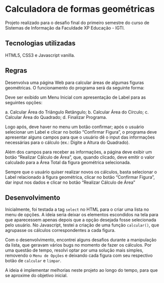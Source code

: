 # Calculadora de formas geométricas

Projeto realizado para o desafio final do primeiro semestre do curso de Sistemas de Informação da Faculdade XP Educação - IGTI.

## Tecnologias utilizadas

HTML5, CSS3 e Javascript vanilla.

## Regras

Desenvolva uma página Web para calcular áreas de algumas figuras geométricas. O funcionamento do programa será da seguinte forma:

Deve ser exibido um Menu Inicial com apresentação de Label para as seguintes opções:

a. Calcular Área do Triângulo Retângulo;
b. Calcular Área do Círculo;
c. Calcular Área do Quadrado;
d. Finalizar Programa.

Logo após, deve haver no menu um botão confirmar; após o usuário selecionar um Label e clicar no botão “Confirmar Figura”, o programa deve apresentar alguns campos para que o usuário dê o input das informações necessárias para o cálculo (ex.: Digite a Altura do Quadrado). 

Além dos campos para receber as informações, a página deve exibir um botão “Realizar Cálculo de Área”, que, quando clicado, deve emitir o valor calculado para a Área Total da figura geométrica selecionada. 

Sempre que o usuário quiser realizar novos os cálculos, basta selecionar o Label relacionado à figura geométrica, clicar no botão “Confirmar Figura”, dar input nos dados e clicar no botão “Realizar Cálculo de Área”

## Desenvolvimento

Inicialmente, foi testada a tag ```select``` no HTML para o criar uma lista no menu de opções. A ideia seria deixar os elementos escondidos na tela para que aparecessem apenas depois que a opção desejada fosse selecionada pelo usuário. No Javascript, testei a criação de uma função ```calcular()```, que agrupasse os cálculos correspondentes a cada figura.

Com o desenvolvimento, encontrei alguns desafios durante a manipulação da lista, que geravam vários bugs no momento de fazer os cálculos. Por uma questão de tempo, resolvi optar por uma solução mais simples, removendo o ```Menu de Opções``` e deixando cada figura com seu respectivo botão de ```calcular``` e ```limpar```.

A ideia é implementar melhorias neste projeto ao longo do tempo, para que se aproxime do objetivo inicial.

